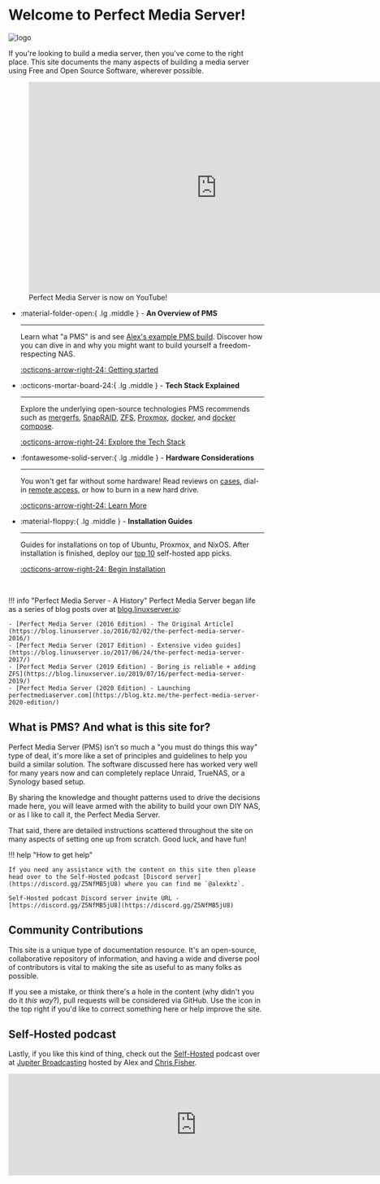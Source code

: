 # Welcome to Perfect Media Server!
![logo](images/assets/logo.png)

If you're looking to build a media server, then you've come to the right place. This site documents the many aspects of building a media server using Free and Open Source Software, wherever possible.

<p align="center">
<figure markdown>
<iframe width="740" height="415" src="https://www.youtube.com/embed/Yt67zz9p0FU" title="YouTube video player" frameborder="0" allow="accelerometer; autoplay; clipboard-write; encrypted-media; gyroscope; picture-in-picture; web-share" allowfullscreen></iframe>
<figcaption>Perfect Media Server is now on YouTube!</figcaption>
</figure>
</p>

<div class="grid cards" markdown>

-   :material-folder-open:{ .lg .middle } - __An Overview of PMS__

    ---

    Learn what "a PMS" is and see [Alex's example PMS build](01-overview/alexs-example-builds.md). Discover how you can dive in and why you might want to build yourself a freedom-respecting NAS.

    [:octicons-arrow-right-24: Getting started](01-overview/index.md)

-   :octicons-mortar-board-24:{ .lg .middle } - __Tech Stack Explained__

    ---

    Explore the underlying open-source technologies PMS recommends such as [mergerfs](02-tech-stack/mergerfs.md), [SnapRAID](02-tech-stack/snapraid.md), [ZFS](02-tech-stack/zfs.md), [Proxmox](02-tech-stack/proxmox.md), [docker](02-tech-stack/docker.md), and [docker compose](02-tech-stack/docker-compose.md).

    [:octicons-arrow-right-24: Explore the Tech Stack](02-tech-stack/os/index.md)

-   :fontawesome-solid-server:{ .lg .middle } - __Hardware Considerations__

    ---

    You won't get far without some hardware! Read reviews on [cases](06-hardware/cases.md), dial-in [remote access](04-day-two/remote-access/index.md), or how to burn in a new hard drive.

    [:octicons-arrow-right-24: Learn More](06-hardware/intel-quicksync.md)

-   :material-floppy:{ .lg .middle } - __Installation Guides__

    ---

    Guides for installations on top of Ubuntu, Proxmox, and NixOS. After installation is finished, deploy our [top 10](04-day-two/top10apps.md) self-hosted app picks.

    [:octicons-arrow-right-24: Begin Installation](03-installation/index.md)

</div>

<br />

!!! info "Perfect Media Server - A History"
    Perfect Media Server began life as a series of blog posts over at [blog.linuxserver.io](https://www.linuxserver.io/blog/tag:perfectmediaserver#blog_list):

    - [Perfect Media Server (2016 Edition) - The Original Article](https://blog.linuxserver.io/2016/02/02/the-perfect-media-server-2016/)
    - [Perfect Media Server (2017 Edition) - Extensive video guides](https://blog.linuxserver.io/2017/06/24/the-perfect-media-server-2017/)
    - [Perfect Media Server (2019 Edition) - Boring is reliable + adding ZFS](https://blog.linuxserver.io/2019/07/16/perfect-media-server-2019/)
    - [Perfect Media Server (2020 Edition) - Launching perfectmediaserver.com](https://blog.ktz.me/the-perfect-media-server-2020-edition/)

## What is PMS? And what is this site for?

Perfect Media Server (PMS) isn't so much a "you must do things this way" type of deal, it's more like a set of principles and guidelines to help you build a similar solution. The software discussed here has worked very well for many years now and can completely replace Unraid, TrueNAS, or a Synology based setup.

By sharing the knowledge and thought patterns used to drive the decisions made here, you will leave armed with the ability to build your own DIY NAS, or as I like to call it, the Perfect Media Server.

That said, there are detailed instructions scattered throughout the site on many aspects of setting one up from scratch. Good luck, and have fun!

!!! help "How to get help"

    If you need any assistance with the content on this site then please head over to the Self-Hosted podcast [Discord server](https://discord.gg/Z5NfMB5jU8) where you can find me `@alexktz`.

    Self-Hosted podcast Discord server invite URL - [https://discord.gg/Z5NfMB5jU8](https://discord.gg/Z5NfMB5jU8)

## Community Contributions

This site is a unique type of documentation resource. It's an open-source, collaborative repository of information, and having a wide and diverse pool of contributors is vital to making the site as useful to as many folks as possible.

If you see a mistake, or think there's a hole in the content (why didn't you do it *this way*?), pull requests will be considered via GitHub. Use the icon in the top right if you'd like to correct something here or help improve the site.

## Self-Hosted podcast

Lastly, if you like this kind of thing, check out the [Self-Hosted](https://selfhosted.show) podcast over at [Jupiter Broadcasting](https://jupiterbroadcasting.com) hosted by Alex and [Chris Fisher](https://twitter.com/ChrisLAS).

<iframe src="https://player.fireside.fm/v2/dUlrHQih+aGtGAbih?theme=dark" width="740" height="200" frameborder="0" scrolling="no"></iframe>

<script data-name="BMC-Widget" src="https://cdnjs.buymeacoffee.com/1.0.0/widget.prod.min.js" data-id="alexktz" data-description="Support me on Buy me a coffee!" data-color="#ff813f" data-position="Right" data-x_margin="18" data-y_margin="18"></script>
